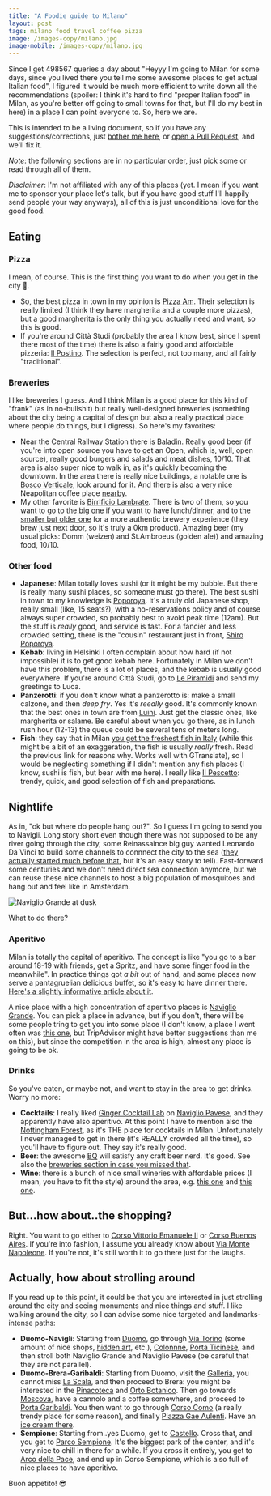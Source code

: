 ```yaml
---
title: "A Foodie guide to Milano"
layout: post
tags: milano food travel coffee pizza
image: /images-copy/milano.jpg
image-mobile: /images-copy/milano.jpg
---
```


Since I get 498567 queries a day about "Heyyy I'm going to Milan for some days,
since you lived there you tell me some awesome places to get actual Italian
food", I figured it would be much more efficient to write down all the
recommendations (spoiler: I think it's hard to find "proper Italian food" in
Milan, as you're better off going to small towns for that, but I'll do my best
in here) in a place I can point everyone to. So, here we are.

This is intended to be a living document, so if you have any
suggestions/corrections, just [bother me here](https://twitter.com/fabferrai),
or [open a Pull Request](https://github.com/f-f/f-f.github.io), and we'll fix
it.

_Note_: the following sections are in no particular order, just pick some or
read through all of them.

_Disclaimer_: I'm not affiliated with any of this places (yet. I mean if you
want me to sponsor your place let's talk, but if you have good stuff I'll
happily send people your way anyways), all of this is just unconditional love
for the good food.

## Eating

### Pizza

I mean, of course. This is the first thing you want to do when you get in the
city 🍕.

- So, the best pizza in town in my opinion is [Pizza
  Am](https://goo.gl/maps/JvPRBmGpz4L2). Their selection is really limited (I
think they have margherita and a couple more pizzas), but a good margherita is
the only thing you actually need and want, so this is good.
- If you're around Città Studi (probably the area I know best, since I spent
  there most of the time) there is also a fairly good and affordable pizzeria:
[Il Postino](https://goo.gl/maps/XbvdvKqnYVC2). The selection is perfect, not
too many, and all fairly "traditional".

### Breweries

I like breweries I guess. And I think Milan is a good place for this kind of
"frank" (as in no-bullshit) but really well-designed breweries (something about
the city being a capital of design but also a really practical place where
people do things, but I digress). So here's my favorites:
- Near the Central Railway Station there is
  [Baladin](https://goo.gl/maps/aKYbM7447Bx). Really good beer (if you're into
open source you have to get an Open, which is, well, open source), really good
burgers and salads and meat dishes, 10/10. That area is also super nice to walk
in, as it's quickly becoming the downtown.  In the area there is really nice
buildings, a notable one is [Bosco Verticale](https://goo.gl/maps/HJ7y64P3uyu),
look around for it.  And there is also a very nice Neapolitan coffee place
[nearby](https://goo.gl/maps/SpETBCDjhXP2).
- My other favorite is [Birrificio Lambrate](http://birrificiolambrate.com/en/).
  There is two of them, so you want to go to [the big
one](https://goo.gl/maps/Go7QMSREFgL2) if you want to have lunch/dinner, and to
[the smaller but older one](https://goo.gl/maps/NsZekd6Ugaz) for a more
authentic brewery experience (they brew just next door, so it's truly a 0km
product). Amazing beer (my usual picks: Domm (weizen) and St.Ambroeus (golden
ale)) and amazing food, 10/10.

### Other food

- **Japanese**: Milan totally loves sushi (or it might be my bubble. But there
  is really many sushi places, so someone must go there). The best sushi in town
to my knowledge is [Poporoya](https://goo.gl/maps/PPNRLqCDGyk). It's a truly old
Japanese shop, really small (like, 15 seats?), with a no-reservations policy and
of course always super crowded, so probably best to avoid peak time (12am). But
the stuff is _really_ good, and service is fast.  For a fancier and less crowded
setting, there is the "cousin" restaurant just in front, [Shiro
Poporoya](https://goo.gl/maps/JcrwQdwVpHP2).
- **Kebab**: living in Helsinki I often complain about how hard (if not
  impossible) it is to get good kebab here. Fortunately in Milan we don't have
this problem, there is a lot of places, and the kebab is usually good
everywhere. If you're around Città Studi, go to [Le
Piramidi](https://goo.gl/maps/4iH2QwUB9b52) and send my greetings to Luca.
- **Panzerotti**: if you don't know what a panzerotto is: make a small calzone,
  and then *deep fry*. Yes it's *reeally* good. It's commonly known that the
best ones in town are from [Luini](https://goo.gl/maps/nc5LUuccN2D2). Just get
the classic ones, like margherita or salame. Be careful about when you go there,
as in lunch rush hour (12-13) the queue could be several tens of meters long.
- **Fish**: they say that in Milan [you get the freshest fish in
  Italy](http://www.rivistastudio.com/standard/il-mare-a-milano/) (while this
might be a bit of an exaggeration, the fish is usually _really_ fresh. Read the
previous link for reasons why. Works well with GTranslate), so I would be
neglecting something if I didn't mention any fish places (I know, sushi is fish,
but bear with me here). I really like [Il
Pescetto](https://goo.gl/maps/xgPTxZ2QuRH2): trendy, quick, and good selection
of fish and preparations.

## Nightlife

As in, "ok but where do people hang out?". So I guess I'm going to send you to
Navigli. Long story short even though there was not supposed to be any river
going through the city, some Reinassaince big guy wanted Leonardo Da Vinci to
build some channels to connnect the city to the sea ([they actually started much
before that](https://it.wikipedia.org/wiki/Navigli_(Milano)), but it's an easy
story to tell).  Fast-forward some centuries and we don't need direct sea
connection anymore, but we can reuse these nice channels to host a big
population of mosquitoes and hang out and feel like in Amsterdam.

![Naviglio Grande at
dusk](https://upload.wikimedia.org/wikipedia/commons/c/c0/Naviglio_Grande%2C_March_25%2C_2009%2C_Brina_CRS.jpg)

What to do there?

### Aperitivo

Milan is totally the capital of aperitivo. The concept is like "you go to a bar
around 18-19 with friends, get a Spritz, and have some finger food in the
meanwhile".  In practice things got _a bit_ out of hand, and some places now
serve a pantagruelian delicious buffet, so it's easy to have dinner there.
[Here's a slightly informative article about
it](https://www.walksofitaly.com/blog/food-and-wine/aperitivo-in-italy-what-it-is-and-how-to-enjoy-one).

A nice place with a high concentration of aperitivo places is [Naviglio
Grande](https://goo.gl/maps/J9hGQ9PgUoo). You can pick a place in advance, but
if you don't, there will be some people tring to get you into some place (I
don't know, a place I went often was [this
one](https://goo.gl/maps/UHsB46Tu34L2), but TripAdvisor might have better
suggestions than me on this), but since the competition in the area is high,
almost any place is going to be ok.

### Drinks

So you've eaten, or maybe not, and want to stay in the area to get drinks.
Worry no more:
- **Cocktails**: I really liked [Ginger Cocktail
  Lab](https://goo.gl/maps/RYd23q1u3v12) on [Naviglio
Pavese](https://goo.gl/maps/S9997JinkeT2), and they apparently have also
aperitivo. At this point I have to mention also the [Nottingham
Forest](https://goo.gl/maps/FXvVxLRdBwL2), as it's THE place for cocktails in
Milan.  Unfortunately I never managed to get in there (it's REALLY crowded all
the time), so you'll have to figure out. They say it's really good.
- **Beer**: the awesome [BQ](https://goo.gl/maps/4agxNjZx6nF2) will satisfy any
  craft beer nerd. It's good. See also the [breweries section in case you missed
that](#breweries).
- **Wine**: there is a bunch of nice small wineries with affordable prices (I
  mean, you have to fit the style) around the area, e.g. [this
one](https://goo.gl/maps/Myd1cyM94cR2) and [this
one](https://goo.gl/maps/FGTA1xuWH5t).

## But...how about..the shopping?

Right. You want to go either to [Corso Vittorio Emanuele
II](https://goo.gl/maps/fAYyngN4u6q) or [Corso Buenos
Aires](https://goo.gl/maps/8zvzafGE1Fx). If you're into fashion, I assume you
already know about [Via Monte Napoleone](https://goo.gl/maps/1Dmyi9dZLv62). If
you're not, it's still worth it to go there just for the laughs.

## Actually, how about strolling around

If you read up to this point, it could be that you are interested in just
strolling around the city and seeing monuments and nice things and stuff.  I
like walking around the city, so I can advise some nice targeted and
landmarks-intense paths:
- **Duomo-Navigli**: Starting from [Duomo](https://goo.gl/maps/QGWM6pSUSMp), go
  through [Via Torino](https://goo.gl/maps/rcgJrxF9ZfQ2) (some amount of nice
shops, [hidden art](https://goo.gl/maps/cN8T7NSAAan), etc.),
[Colonnne](https://goo.gl/maps/qT6mz9pYXez), [Porta
Ticinese](https://goo.gl/maps/F9saPF6mEvM2), and then stroll both Naviglio
Grande and Naviglio Pavese (be careful that they are not parallel).
- **Duomo-Brera-Garibaldi**: Starting from Duomo, visit the
  [Galleria](https://goo.gl/maps/BHEN7x3tijo), you cannot miss [La
Scala](https://goo.gl/maps/7KnFt9vrct22), and then proceed to Brera: you might
be interested in the [Pinacoteca](https://goo.gl/maps/GRKiK2rvVek) and [Orto
Botanico](https://goo.gl/maps/X9pD8DeXrzu). Then go towards
[Moscova](https://goo.gl/maps/QwL4ZoLfTtM2), have a cannolo and a coffee
somewhere, and proceed to [Porta Garibaldi](https://goo.gl/maps/J8iuAH6619p).
You then want to go through [Corso Como](https://goo.gl/maps/qSH2jE9fKFx) (a
really trendy place for some reason), and finally [Piazza Gae
Aulenti](https://goo.gl/maps/2ufwcNDkYhp). Have an [ice cream
there](https://goo.gl/maps/rG4rhVhtNix).
- **Sempione**: Starting from..yes Duomo, get to
  [Castello](https://goo.gl/maps/tg3Zp1HNSTE2). Cross that, and you get to
[Parco Sempione](https://goo.gl/maps/DvMqzrvy59C2). It's the biggest park of the
center, and it's very nice to chill in there for a while. If you cross it
entirely, you get to [Arco della Pace](https://goo.gl/maps/E3S6UAvWjVB2), and
end up in Corso Sempione, which is also full of nice places to have aperitivo.


Buon appetito! 😎
